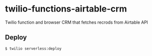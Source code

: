# twilio-functions-airtable-crm
 Twilio function and browser CRM that fetches recrods from Airtable API

## Deploy

```shell
$ twilio serverless:deploy
```